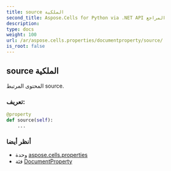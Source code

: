 ```yaml
---
title: source الملكية
second_title: Aspose.Cells for Python via .NET API المراجع
description:
type: docs
weight: 100
url: /ar/aspose.cells.properties/documentproperty/source/
is_root: false
---
```

##  source الملكية

المحتوى المرتبط source.
###  تعريف:
```python
@property
def source(self):
    ...
```

###  أنظر أيضا
* وحدة [aspose.cells.properties](../../)
* فئة [DocumentProperty](/cells/python-net/ar/aspose.cells.properties/documentproperty)
